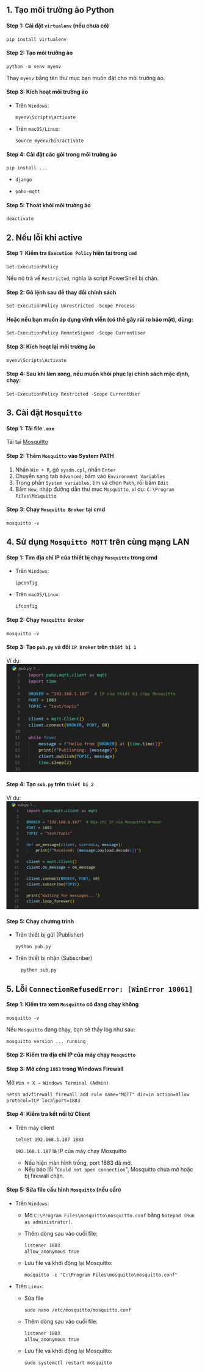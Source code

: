 ## 1. Tạo môi trường ảo Python

#### Step 1: Cài đặt `virtualenv` (nếu chưa có)

    pip install virtualenv

#### Step 2: Tạo môi trường ảo

    python -m venv myenv

Thay `myenv` bằng tên thư mục bạn muốn đặt cho môi trường ảo.

#### Step 3: Kích hoạt môi trường ảo

-   Trên `Windows`:

        myenv\Scripts\activate

-   Trên `macOS/Linux`:

        source myenv/bin/activate

#### Step 4: Cài đặt các gói trong môi trường ảo

    pip install ...

-   `django`

-   `paho-mqtt`

#### Step 5: Thoát khỏi môi trường ảo

    deactivate

## 2. Nếu lỗi khi active

#### Step 1: Kiểm tra `Execution Policy` hiện tại trong `cmd`

    Get-ExecutionPolicy

Nếu nó trả về `Restricted`, nghĩa là script PowerShell bị chặn.

#### Step 2: Gõ lệnh sau để thay đổi chính sách

    Set-ExecutionPolicy Unrestricted -Scope Process

#### Hoặc nếu bạn muốn áp dụng vĩnh viễn (có thể gây rủi ro bảo mật), dùng:

    Set-ExecutionPolicy RemoteSigned -Scope CurrentUser

#### Step 3: Kích hoạt lại môi trường ảo

    myenv\Scripts\Activate

#### Step 4: Sau khi làm xong, nếu muốn khôi phục lại chính sách mặc định, chạy:

    Set-ExecutionPolicy Restricted -Scope CurrentUser

## 3. Cài đặt `Mosquitto`

#### Step 1: Tải file `.exe`

Tải tại [Mosquitto](https://mosquitto.org/download/)

#### Step 2: Thêm `Mosquitto` vào System PATH

1. Nhấn `Win + R`, gõ `sysdm.cpl`, nhấn `Enter`
2. Chuyển sang tab `Advanced`, bấm vào `Environment Variables`
3. Trong phần `System variables`, tìm và chọn `Path`, rồi bấm `Edit`
4. Bấm `New`, nhập đường dẫn thư mục `Mosquitto`, ví dụ: `C:\Program Files\Mosquitto`

#### Step 3: Chạy `Mosquitto Broker` tại cmd

    mosquitto -v

## 4. Sử dụng `Mosquitto MQTT` trên cùng mạng LAN

#### Step 1: Tìm địa chỉ IP của thiết bị chạy `Mosquitto` trong cmd

-   Trên `Windows`:

        ipconfig

-   Trên `macOS/Linux`:

        ifconfig

#### Step 2: Chạy `Mosquitto Broker`

    mosquitto -v

#### Step 3: Tạo `pub.py` và đổi `IP Broker` trên `thiết bị 1`

Ví dụ: ![pub.py](./doc/pub.png)

#### Step 4: Tạo `sub.py` trên `thiết bị 2`

Ví dụ: ![sub.py](./doc/sub.png)

#### Step 5: Chạy chương trình

-   Trên thiết bị gửi (Publisher)

        python pub.py

-   Trên thiết bị nhận (Subscriber)

          python sub.py

## 5. Lỗi `ConnectionRefusedError: [WinError 10061]`

#### Step 1: Kiểm tra xem `Mosquitto` có đang chạy không

    mosquitto -v

Nếu `Mosquitto` đang chạy, bạn sẽ thấy log như sau:

    mosquitto version ... running

#### Step 2: Kiểm tra địa chỉ IP của máy chạy `Mosquitto`

#### Step 3: Mở cổng `1883` trong Windows Firewall

Mở `Win + X → Windows Terminal (Admin)`

    netsh advfirewall firewall add rule name="MQTT" dir=in action=allow protocol=TCP localport=1883

#### Step 4: Kiểm tra kết nối từ Client

-   Trên máy client

        telnet 192.168.1.187 1883

    `192.168.1.187` là IP của máy chạy Mosquitto

    -   Nếu hiện màn hình trống, port 1883 đã mở.
    -   Nếu báo lỗi "`Could not open connection`", Mosquitto chưa mở hoặc bị firewall chặn.

#### Step 5: Sửa file cấu hình `Mosquitto` (nếu cần)

-   Trên `Windows`:

    -   Mở `C:\Program Files\mosquitto\mosquitto.conf` bằng `Notepad (Run as administrator)`.
    -   Thêm dòng sau vào cuối file:

            listener 1883
            allow_anonymous true

    -   Lưu file và khởi động lại Mosquitto:

            mosquitto -c "C:\Program Files\mosquitto\mosquitto.conf"

-   Trên `Linux`:

    -   Sửa file

            sudo nano /etc/mosquitto/mosquitto.conf

    -   Thêm dòng sau vào cuối file:

            listener 1883
            allow_anonymous true

    -   Lưu file và khởi động lại Mosquitto:

            sudo systemctl restart mosquitto
